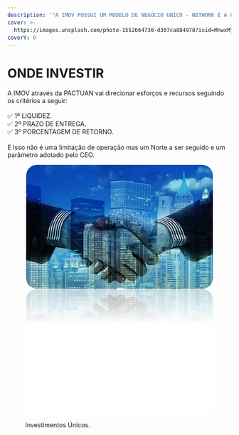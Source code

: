 ```yaml
---
description: '"A IMOV POSSUI UM MODELO DE NEGÓCIO UNICO - NETWORK É A CHAVE".'
cover: >-
  https://images.unsplash.com/photo-1552664730-d307ca884978?ixid=MnwxMjA3fDB8MHxwaG90by1wYWdlfHx8fGVufDB8fHx8&ixlib=rb-1.2.1&auto=format&fit=crop&w=2970&q=80
coverY: 0
---
```


# ONDE INVESTIR

A IMOV através da PACTUAN vai direcionar esforços e recursos seguindo os critérios a seguir: \
\
✅ 1º LIQUIDEZ.\
✅ 2º PRAZO DE ENTREGA.\
✅ 3º PORCENTAGEM DE RETORNO.\
\
E Isso não é uma limitação de operação mas um Norte a ser seguido e um parâmetro adotado pelo CEO.

<figure><img src="../../.gitbook/assets/image (15).png" alt=""><figcaption><p>Investimentos Únicos.</p></figcaption></figure>

